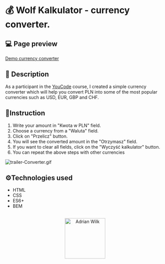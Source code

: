 # :moneybag: Wolf Kalkulator - currency converter.

## :computer: Page preview
[Demo currency converter](https://awilku.github.io/currencyConverter/)
## :page_facing_up: Description
As a participant in the [YouCode](https://youcode.pl/frontend-developer/) course, I created a simple currency converter which will help you convert PLN into some of the most popular currencies such as USD, EUR, GBP and CHF.
## :receipt:Instruction

1. Write your amount in "Kwota w PLN" field.
2. Choose a currency from a "Waluta" field.
3. Click on "Przelicz" button.
4. You will see the converted amount in the "Otrzymasz" field.
5. If you want to clear all fields, click on the "Wyczyść kalkulator" button.
6. You can repeat the above steps with other currencies 

![trailer-Converter.gif](https://i.postimg.cc/nrntRnb1/trailer-Converter.gif)
## :gear:Technologies used
- HTML
- CSS
- ES6+
- BEM
##
<p align="center">
  <img width="128" src="https://i.postimg.cc/MHZdn0T0/icon.png" alt="Adrian Wilk">
</p>
